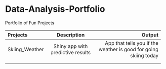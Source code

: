 # Data-Analysis-Portfolio
 Portfolio of Fun Projects


 Projects  | Description  | Output |
| :------------ |:---------------:| -----:|
| Skiing_Weather    | Shiny app with predictive results  | App that tells you if the weather is good for going skiing today |
|      |       |   |
|  |        |   |
